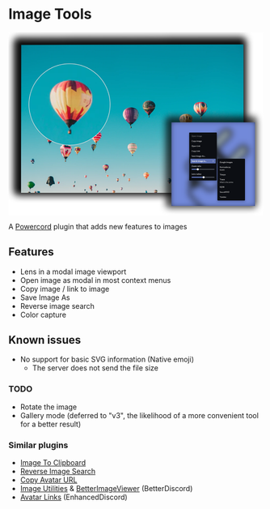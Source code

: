 # Image Tools

<img src="preview/image0.png" width="700px" align="center" alt="Image Tools Preview">

A [Powercord](https://powercord.dev/) plugin that adds new features to images

## Features
- Lens in a modal image viewport
- Open image as modal in most context menus
- Copy image / link to image
- Save Image As
- Reverse image search
- Color capture

## Known issues
- No support for basic SVG information (Native emoji)
    - The server does not send the file size


### TODO
- Rotate the image
- Gallery mode (deferred to "v3", the likelihood of a more convenient tool for a better result)

### Similar plugins
- [Image To Clipboard](https://github.com/Sidemen19/image-to-clipboard)
- [Reverse Image Search](https://github.com/lorencerri/powercord-reverse-image-search)
- [Copy Avatar URL](https://github.com/21Joakim/copy-avatar-url)
- [Image Utilities](https://github.com/mwittrien/BetterDiscordAddons/tree/master/Plugins/ImageUtilities) & [BetterImageViewer](https://github.com/1Lighty/BetterDiscordPlugins/tree/master/Plugins/BetterImageViewer) (BetterDiscord)
- [Avatar Links](https://github.com/joe27g/EnhancedDiscord/blob/master/plugins/avatar_links.js) (EnhancedDiscord)
